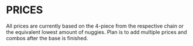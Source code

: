 # PRICES

All prices are currently based on the 4-piece from the respective chain or the equivalent lowest amount of nuggies. Plan is to add multiple prices and combos after the base is finished.